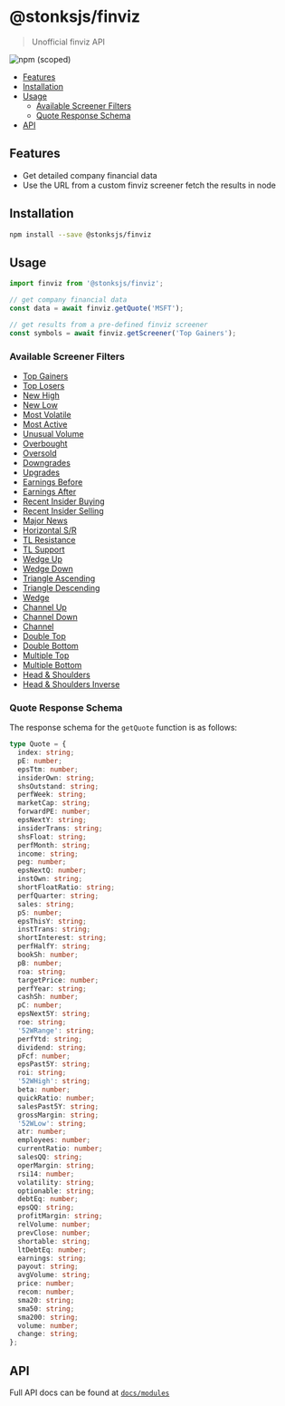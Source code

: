 # @stonksjs/finviz

> Unofficial finviz API

![npm (scoped)](https://img.shields.io/npm/v/@stonksjs/finviz?color=brightgreen&style=flat-square)

- [Features](#features)
- [Installation](#installation)
- [Usage](#usage)
  - [Available Screener Filters](#available-screener-filters)
  - [Quote Response Schema](#quote-response-schema)
- [API](#api)

## Features

- Get detailed company financial data
- Use the URL from a custom finviz screener fetch the results in node

## Installation

```bash
npm install --save @stonksjs/finviz
```

## Usage

```js
import finviz from '@stonksjs/finviz';

// get company financial data
const data = await finviz.getQuote('MSFT');

// get results from a pre-defined finviz screener
const symbols = await finviz.getScreener('Top Gainers');
```

### Available Screener Filters

- [Top Gainers](https://finviz.com/screener.ashx?v=111&s=ta_topgainers)
- [Top Losers](https://finviz.com/screener.ashx?v=111&s=ta_toplosers)
- [New High](https://finviz.com/screener.ashx?v=111&s=ta_newhigh)
- [New Low](https://finviz.com/screener.ashx?v=111&s=ta_newlow)
- [Most Volatile](https://finviz.com/screener.ashx?v=111&s=ta_mostvolatile)
- [Most Active](https://finviz.com/screener.ashx?v=111&s=ta_mostactive)
- [Unusual Volume](https://finviz.com/screener.ashx?v=111&s=ta_unusualvolume)
- [Overbought](https://finviz.com/screener.ashx?v=111&s=ta_overbought)
- [Oversold](https://finviz.com/screener.ashx?v=111&s=ta_oversold)
- [Downgrades](https://finviz.com/screener.ashx?v=111&s=n_downgrades)
- [Upgrades](https://finviz.com/screener.ashx?v=111&s=n_upgrades)
- [Earnings Before](https://finviz.com/screener.ashx?v=111&s=n_earningsbefore)
- [Earnings After](https://finviz.com/screener.ashx?v=111&s=n_earningsafter)
- [Recent Insider Buying](https://finviz.com/screener.ashx?v=111&s=it_latestbuys)
- [Recent Insider Selling](https://finviz.com/screener.ashx?v=111&s=it_latestsales)
- [Major News](https://finviz.com/screener.ashx?v=111&s=n_majornews)
- [Horizontal S/R](https://finviz.com/screener.ashx?v=111&s=ta_p_horizontal)
- [TL Resistance](https://finviz.com/screener.ashx?v=111&s=ta_p_tlresistance)
- [TL Support](https://finviz.com/screener.ashx?v=111&s=ta_p_tlsupport)
- [Wedge Up](https://finviz.com/screener.ashx?v=111&s=ta_p_wedgeup)
- [Wedge Down](https://finviz.com/screener.ashx?v=111&s=ta_p_wedgedown)
- [Triangle Ascending](https://finviz.com/screener.ashx?v=111&s=ta_p_wedgeresistance)
- [Triangle Descending](https://finviz.com/screener.ashx?v=111&s=ta_p_wedgesupport)
- [Wedge](https://finviz.com/screener.ashx?v=111&s=ta_p_wedge)
- [Channel Up](https://finviz.com/screener.ashx?v=111&s=ta_p_channelup)
- [Channel Down](https://finviz.com/screener.ashx?v=111&s=ta_p_channeldown)
- [Channel](https://finviz.com/screener.ashx?v=111&s=ta_p_channel)
- [Double Top](https://finviz.com/screener.ashx?v=111&s=ta_p_doubletop)
- [Double Bottom](https://finviz.com/screener.ashx?v=111&s=ta_p_doublebottom)
- [Multiple Top](https://finviz.com/screener.ashx?v=111&s=ta_p_multipletop)
- [Multiple Bottom](https://finviz.com/screener.ashx?v=111&s=ta_p_multiplebottom)
- [Head & Shoulders](https://finviz.com/screener.ashx?v=111&s=ta_p_headandshoulders)
- [Head & Shoulders Inverse](https://finviz.com/screener.ashx?v=111&s=ta_p_headandshouldersinv)

### Quote Response Schema

The response schema for the `getQuote` function is as follows:

```ts
type Quote = {
  index: string;
  pE: number;
  epsTtm: number;
  insiderOwn: string;
  shsOutstand: string;
  perfWeek: string;
  marketCap: string;
  forwardPE: number;
  epsNextY: string;
  insiderTrans: string;
  shsFloat: string;
  perfMonth: string;
  income: string;
  peg: number;
  epsNextQ: number;
  instOwn: string;
  shortFloatRatio: string;
  perfQuarter: string;
  sales: string;
  pS: number;
  epsThisY: string;
  instTrans: string;
  shortInterest: string;
  perfHalfY: string;
  bookSh: number;
  pB: number;
  roa: string;
  targetPrice: number;
  perfYear: string;
  cashSh: number;
  pC: number;
  epsNext5Y: string;
  roe: string;
  '52WRange': string;
  perfYtd: string;
  dividend: string;
  pFcf: number;
  epsPast5Y: string;
  roi: string;
  '52WHigh': string;
  beta: number;
  quickRatio: number;
  salesPast5Y: string;
  grossMargin: string;
  '52WLow': string;
  atr: number;
  employees: number;
  currentRatio: number;
  salesQQ: string;
  operMargin: string;
  rsi14: number;
  volatility: string;
  optionable: string;
  debtEq: number;
  epsQQ: string;
  profitMargin: string;
  relVolume: number;
  prevClose: number;
  shortable: string;
  ltDebtEq: number;
  earnings: string;
  payout: string;
  avgVolume: string;
  price: number;
  recom: number;
  sma20: string;
  sma50: string;
  sma200: string;
  volume: number;
  change: string;
};
```

## API

Full API docs can be found at [`docs/modules`](./docs/modules.md)
